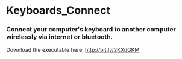 # Keyboards_Connect
### Connect your computer's keyboard to another computer wirelessly via internet or bluetooth.

Download the executable here: http://bit.ly/2KXdGKM
